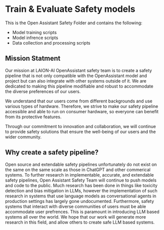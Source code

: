 # Train & Evaluate Safety models

This is the Open Assistant Safety Folder and contains the following:

* Model training scripts
* Model infrence scripts
* Data collection and processing scripts 


## Mission Statment

Our mission at LAION-AI OpenAssistant safety team is to create a safety pipeline that is not only compatible with the OpenAssistant model and project but can also  integrate with other systems outside of it. We are dedicated to making this pipeline modifiable and robust to accommodate the diverse preferences of our users.

We understand that our users come from different backgrounds and use various types of hardware. Therefore, we strive to make our safety pipeline accessible and able to run on consumer hardware, so everyone can benefit from its protective features.

Through our commitment to innovation and collaboration, we will continue to provide safety solutions that ensure the well-being of our users and the wider community.

## Why create a safety pipeline? 

Open source and extendable safety pipelines unfortunately do not exist on the same on the same scale as those in ChatGPT and other commerical systems. To further research in implementable, accurate, and extendable safety pipelines, Open Assistant Safety Team will continue to push models and code to the public. Much research has been done in things like toxicity detection and bias mitigation in LLMs, however the implementation of such research in systems that use language models as conversational agents in production settings has largely gone undocumented. Furthermore, safety systems that interact with diverse communities of users must be able accommodate user prefrences. This is paramount in introducing LLM based systems all over the world. We hope that our work will generate more research in this field, and allow others to create safe LLM based systems.  
